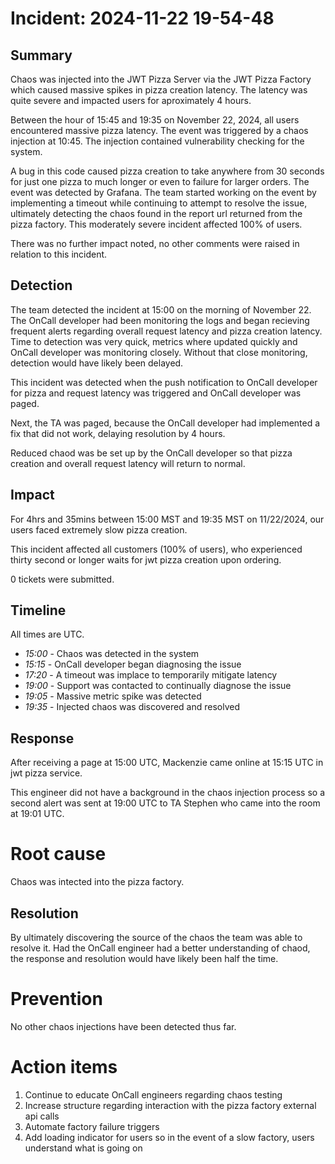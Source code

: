 # Incident: 2024-11-22 19-54-48

## Summary

Chaos was injected into the JWT Pizza Server via the JWT Pizza Factory which caused massive spikes in pizza creation latency. The latency was quite severe and impacted users for aproximately 4 hours.

Between the hour of 15:45 and 19:35 on November 22, 2024, all users encountered massive pizza latency. The event was triggered by a chaos injection at 10:45. The injection contained vulnerability checking for the system.

A bug in this code caused pizza creation to take anywhere from 30 seconds for just one pizza to much longer or even to failure for larger orders. The event was detected by Grafana. The team started working on the event by implementing a timeout while continuing to attempt to resolve the issue, ultimately detecting the chaos found in the report url returned from the pizza factory. This moderately severe incident affected 100% of users.

There was no further impact noted, no other comments were raised in relation to this incident.

## Detection

The team detected the incident at 15:00 on the morning of November 22. The OnCall developer had been monitoring the logs and began recieving frequent alerts regarding overall request latency and pizza creation latency. Time to detection was very quick, metrics where updated quickly and OnCall developer was monitoring closely. Without that close monitoring, detection would have likely been delayed. 

This incident was detected when the push notification to OnCall developer for pizza and request latency was triggered and OnCall developer was paged.

Next, the TA was paged, because the OnCall developer had implemented a fix that did not work, delaying resolution by 4 hours.

Reduced chaod was be set up by the OnCall developer so that pizza creation and overall request latency will return to normal.

## Impact

For 4hrs and 35mins between 15:00 MST and 19:35 MST on 11/22/2024, our users faced extremely slow pizza creation.

This incident affected all customers (100% of users), who experienced thirty second or longer waits for jwt pizza creation upon ordering.

0 tickets were submitted.

## Timeline

All times are UTC.

- _15:00_ - Chaos was detected in the system
- _15:15_ - OnCall developer began diagnosing the issue
- _17:20_ - A timeout was implace to temporarily mitigate latency
- _19:00_ - Support was contacted to continually diagnose the issue
- _19:05_ - Massive metric spike was detected
- _19:35_ - Injected chaos was discovered and resolved

## Response

After receiving a page at 15:00 UTC, Mackenzie came online at 15:15 UTC in jwt pizza service.

This engineer did not have a background in the chaos injection process so a second alert was sent at 19:00 UTC to TA Stephen who came into the room at 19:01 UTC.

# Root cause

Chaos was intected into the pizza factory. 

## Resolution

By ultimately discovering the source of the chaos the team was able to resolve it. Had the OnCall engineer had a better understanding of chaod, the response and resolution would have likely been half the time. 

# Prevention

No other chaos injections have been detected thus far.

# Action items

1. Continue to educate OnCall engineers regarding chaos testing
1. Increase structure regarding interaction with the pizza factory external api calls
1. Automate factory failure triggers
1. Add loading indicator for users so in the event of a slow factory, users understand what is going on
